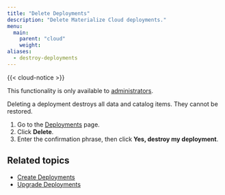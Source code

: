 ```yaml
---
title: "Delete Deployments"
description: "Delete Materialize Cloud deployments."
menu:
  main:
    parent: "cloud"
    weight:
aliases:
  - destroy-deployments
---
```


{{< cloud-notice >}}

This functionality is only available to [administrators](../administer-workspace).

Deleting a deployment destroys all data and catalog items. They cannot be restored.

1. Go to the [Deployments](https://cloud.materialize.com/deployments) page.
2. Click **Delete**.
3. Enter the confirmation phrase, then click **Yes, destroy my deployment**.

## Related topics

* [Create Deployments](../create-deployments)
* [Upgrade Deployments](../upgrade-deployments)
